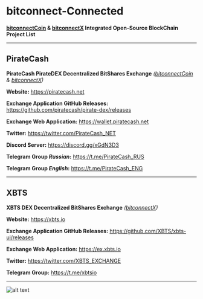 # bitconnect-Connected

**[bitconnectCoin](https://github.com/bitconnectcoin/bitconnectcoin "bitconnectCoin") & [bitconnectX](https://github.com/bitconnectcoin/bitconnectx "bitconnectX") Integrated Open-Source BlockChain Project List**

---

## PirateCash

**PirateCash PirateDEX Decentralized BitShares Exchange** *([bitconnectCoin](https://github.com/bitconnectcoin/bitconnectcoin "bitconnectCoin") & [bitconnectX](https://github.com/bitconnectcoin/bitconnectx "bitconnectX"))*

**Website:** https://piratecash.net

**Exchange Application GitHub Releases:** https://github.com/piratecash/pirate-dex/releases

**Exchange Web Application:** https://wallet.piratecash.net

**Twitter:** https://twitter.com/PirateCash_NET

**Discord Server:** https://discord.gg/xGdN3D3

**Telegram Group *Russian*:** https://t.me/PirateCash_RUS

**Telegram Group *English*:** https://t.me/PirateCash_ENG

---

## XBTS

**XBTS DEX Decentralized BitShares Exchange** *([bitconnectX](https://github.com/bitconnectcoin/bitconnectx "bitconnectX"))*

**Website:** https://xbts.io

**Exchange Application GitHub Releases:** https://github.com/XBTS/xbts-ui/releases

**Exchange Web Application:** https://ex.xbts.io

**Twitter:** https://twitter.com/XBTS_EXCHANGE

**Telegram Group:** https://t.me/xbtsio

---

![alt text](https://cdn.discordapp.com/attachments/643796993314914304/689562024854028412/bcc-bccx-pirate-xbts-bitshares-github-banner.png "Open-Source BlockChain Integrations")  
